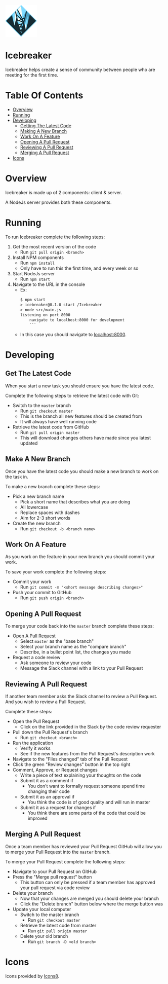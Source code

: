 ![Breaking Iceberg Logo](/src/www/img/logo-small.png)  
# Icebreaker
Icebreaker helps create a sense of community between people who are meeting for 
the first time.

# Table Of Contents
- [Overview](#overview)
- [Running](#running)
- [Developing](#developing)
	- [Getting The Latest Code](#getting-the-latest-code)
	- [Making A New Branch](#making-a-new-branch)
	- [Work On A Feature](#work-on-a-feature)
	- [Opening A Pull Request](#opening-a-pull-request)
	- [Reviewing A Pull Request](#reviewing-a-pull-request)
	- [Merging A Pull Request](#merging-a-pull-request)
- [Icons](#icons)

# Overview
Icebreaker is made up of 2 components: client & server.  

A NodeJs server provides both these components.  

# Running
To run Icebreaker complete the following steps:

1. Get the most recent version of the code
	- Run `git pull origin <branch>`
2. Install NPM components
	- Run `npm install`
	- Only have to run this the first time, and every week or so
3. Start NodeJs server
	- Run `npm start`
4. Navigate to the URL in the console
	- Ex:
	  ```
	  $ npm start
	  > icebreaker@0.1.0 start /Icebreaker
	  > node src/main.js
	  listening on port 8000
	      navigate to localhost:8000 for development
          ```
	- In this case you should navigate to [localhost:8000](http://localhost:8000).

# Developing
## Get The Latest Code
When you start a new task you should ensure you have the latest code.  

Complete the following steps to retrieve the latest code with Git:

- Switch to the `master` branch
	- Run `git checkout master`
	- This is the branch all new features should be created from
	- It will always have well running code
- Retrieve the latest code from GitHub
	- Run `git pull origin master`
	- This will download changes others have made since you latest updated

## Make A New Branch
Once you have the latest code you should make a new branch to work on the task 
in.  

To make a new branch complete these steps:

- Pick a new branch name
	- Pick a short name that describes what you are doing
	- All lowercase
	- Replace spaces with dashes
	- Aim for 2-3 short words
- Create the new branch
	- Run `git checkout -b <branch name>`

## Work On A Feature
As you work on the feature in your new branch you should commit your work.  

To save your work complete the following steps:

- Commit your work
	- Run `git commit -m "<short message describing changes>"`
- Push your commit to GitHub
	- Run `git push origin <branch>`

## Opening A Pull Request
To merge your code back into the `master` branch complete these steps:

- [Open A Pull Request](https://github.com/CS275-Icebreaker/Icebreaker/compare)
	- Select `master` as the "base branch"
	- Select your branch name as the "compare branch"
	- Describe, in a bullet point list, the changes you made
- Request a code review
	- Ask someone to review your code
	- Message the Slack channel with a link to your Pull Request

## Reviewing A Pull Request
If another team member asks the Slack channel to review a Pull Request. And 
you wish to review a Pull Request.  

Complete these steps:

- Open the Pull Request	
	- Click on the link provided in the Slack by the code review requester
- Pull down the Pull Request's branch
	- Run `git checkout <branch>`
- Run the application
	- Verify it works
	- See if the new features from the Pull Request's description work
- Navigate to the "Files changed" tab of the Pull Request
- Click the green "Review changes" button in the top right
- Comment, Approve, or Request changes
	- Write a piece of text explaining your thoughts on the code
	- Submit it as a comment if
		- You don't want to formally request someone spend time 
		  changing their code
	- Submit it as an approval if	
		- You think the code is of good quality and will run in master
	- Submit it as a request for changes if
		- You think there are some parts of the code that could be 
		  improved

## Merging A Pull Request
Once a team member has reviewed your Pull Request GitHub will allow you to 
merge your Pull Request into the `master` branch.  

To merge your Pull Request complete the following steps:

- Navigate to your Pull Request on GitHub
- Press the "Merge pull request" button
	- This button can only be pressed if a team member has approved your 
	  pull request via code review
- Delete your branch
	- Now that your changes are merged you should delete your branch
	- Click the "Delete branch" button below where the merge button was
- Update your local computer
	- Switch to the master branch
		- Run `git checkout master`
	- Retrieve the latest code from master
		- Run `git pull origin master`
	- Delete your old branch
		- Run `git branch -D <old branch>`

# Icons
Icons provided by [Icons8](https://icons8.com).
